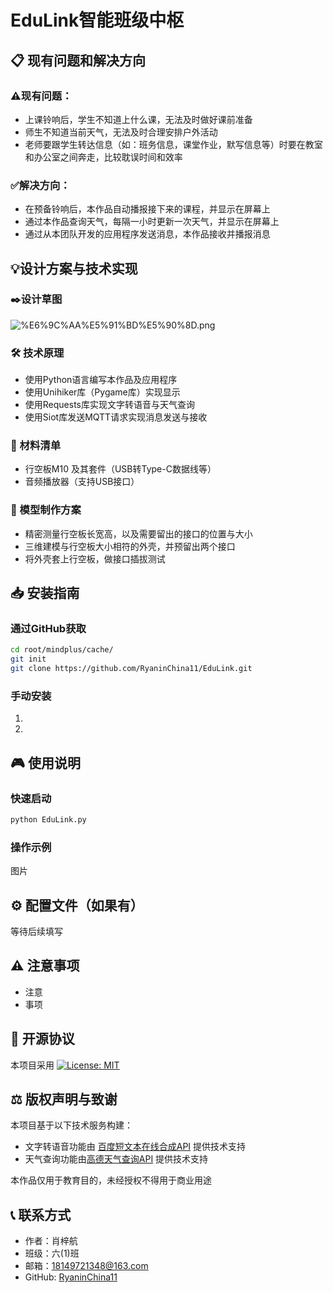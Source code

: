 # EduLink智能班级中枢

## 📋 现有问题和解决方向

### ⚠️现有问题：
- 上课铃响后，学生不知道上什么课，无法及时做好课前准备
- 师生不知道当前天气，无法及时合理安排户外活动
- 老师要跟学生转达信息（如：班务信息，课堂作业，默写信息等）时要在教室和办公室之间奔走，比较耽误时间和效率
### ✅解决方向：
- 在预备铃响后，本作品自动播报接下来的课程，并显示在屏幕上
- 通过本作品查询天气，每隔一小时更新一次天气，并显示在屏幕上
- 通过从本团队开发的应用程序发送消息，本作品接收并播报消息

## 💡设计方案与技术实现

### ✒️设计草图
![%E6%9C%AA%E5%91%BD%E5%90%8D.png](https://p.sda1.dev/23/b0c62812a168914a3c9d0f5dcb125ff0/未命名.png)

### 🛠️ 技术原理
- 使用Python语言编写本作品及应用程序
- 使用Unihiker库（Pygame库）实现显示
- 使用Requests库实现文字转语音与天气查询
- 使用Siot库发送MQTT请求实现消息发送与接收

### 📃 材料清单
- 行空板M10 及其套件（USB转Type-C数据线等）
- 音频播放器（支持USB接口）

### 📓 模型制作方案
- 精密测量行空板长宽高，以及需要留出的接口的位置与大小
- 三维建模与行空板大小相符的外壳，并预留出两个接口
- 将外壳套上行空板，做接口插拔测试

## 📥 安装指南
### 通过GitHub获取
```bash
cd root/mindplus/cache/
git init
git clone https://github.com/RyaninChina11/EduLink.git
```

### 手动安装
1.
2.

## 🎮 使用说明
### 快速启动
```bash
python EduLink.py
```
### 操作示例
图片

## ⚙️ 配置文件（如果有）
等待后续填写

## ⚠️ 注意事项
- 注意
- 事项

## 📜 开源协议
本项目采用 [![License: MIT](https://img.shields.io/badge/License-MIT-yellow.svg)](https://github.com/RyaninChina11/YCCJTechFestival2025/blob/main/LICENSE)

## ⚖️ 版权声明与致谢
本项目基于以下技术服务构建：
- 文字转语音功能由 [百度短文本在线合成API](https://cloud.baidu.com/doc/SPEECH/s/mlbxh7xie) 提供技术支持
- 天气查询功能由[高德天气查询API](https://lbs.amap.com/api/webservice/guide/api/weatherinfo) 提供技术支持

本作品仅用于教育目的，未经授权不得用于商业用途

## 📞 联系方式
- 作者：肖梓航
- 班级：六(1)班
- 邮箱：18149721348@163.com
- GitHub: [RyaninChina11](https://github.com/RyaninChina11)
